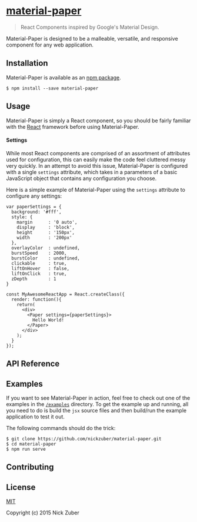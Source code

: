 # [material-paper](https://github.com/nickzuber/material-paper)

>React Components inspired by Google's Material Design.

Material-Paper is designed to be a malleable, versatile, and responsive component for any web application. 

## Installation 

Material-Paper is available as an [npm package](https://www.npmjs.com/package/material-paper).

```
$ npm install --save material-paper
```

## Usage

Material-Paper is simply a React component, so you should be fairly familiar with the [React](https://facebook.github.io/react/) framework before using Material-Paper.

#### Settings

While most React components are comprised of an assortment of attributes used for configuration, this can easily make the code feel cluttered messy very quickly. In an attempt to avoid this issue, Material-Paper is configured with a single `settings` attribute, which takes in a parameters of a basic JavaScript object that contains any configuration you choose.

Here is a simple example of Material-Paper using the `settings` attribute to configure any settings:

```
var paperSettings = {
  background: '#fff',
  style: {
    margin      : '0 auto',
    display     : 'block',
    height      : '150px',
    width       : '200px'
  },
  overlayColor  : undefined,
  burstSpeed    : 2000,
  burstColor    : undefined,
  clickable     : true,
  liftOnHover   : false,
  liftOnClick   : true,
  zDepth        : 1
}

const MyAwesomeReactApp = React.createClass({
  render: function(){
    return(
      <div>
        <Paper settings={paperSettings}>
          Hello World!
        </Paper>
      </div>
    );
  }
});
```

## API Reference


## Examples

If you want to see Material-Paper in action, feel free to check out one of the examples in the [`/examples`](https://github.com/nickzuber/needle/tree/master/examples) directory. To get the example up and running, all you need to do is build the `jsx` source files and then build/run the example application to test it out.

The following commands should do the trick:

```
$ git clone https://github.com/nickzuber/material-paper.git
$ cd material-paper
$ npm run serve
```

## Contributing


## License
[MIT](https://opensource.org/licenses/MIT)

Copyright (c) 2015 Nick Zuber

